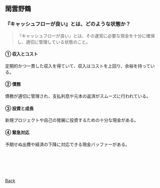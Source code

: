 ## 閑雲野鶴

### 『キャッシュフローが良い』とは、どのような状態か？

> 『キャッシュフローが良い』とは、その運営に必要な現金を十分に確保し、適切に管理している状態のこと。

#### ① 収入とコスト

定期的かつ一貫した収入を得ていて、収入はコストを上回り、余裕を持っている。

#### ② 債務

債務が適切に管理され、支払利息や元本の返済がスムーズに行われている。

#### ③ 投資と成長

新規プロジェクトや自己の発展に投資するための十分な現金がある。

#### ④ 緊急対応

予期せぬ出費や経済の下降に対応できる現金バッファーがある。

<p style="margin-top: 100px;"></p>

[Back](./../)
